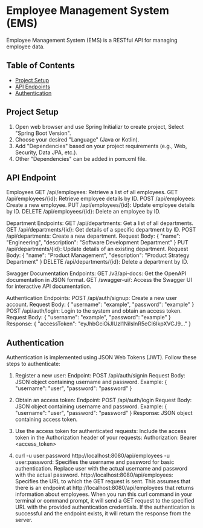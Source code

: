 # Employee Management System (EMS)

Employee Management System (EMS) is a RESTful API for managing employee data.

## Table of Contents

- [Project Setup](#project-setup)
- [API Endpoints](#api-endpoints)
- [Authentication](#authentication)

## Project Setup
1. Open web browser and use Spring Initializr to create project, Select "Spring Boot Version".
2. Choose your desired "Language" (Java or Kotlin).
3. Add "Dependencies" based on your project requirements (e.g., Web, Security, Data JPA, etc.).
4. Other "Dependencies" can be added in pom.xml file.

## API Endpoint
Employees
GET /api/employees: Retrieve a list of all employees.
GET /api/employees/{id}: Retrieve employee details by ID.
POST /api/employees: Create a new employee.
PUT /api/employees/{id}: Update employee details by ID.
DELETE /api/employees/{id}: Delete an employee by ID.

Department Endpoints:
GET /api/departments: Get a list of all departments.
GET /api/departments/{id}: Get details of a specific department by ID.
POST /api/departments: Create a new department.
Request Body: { "name": "Engineering", "description": "Software Development Department" }
PUT /api/departments/{id}: Update details of an existing department.
Request Body: { "name": "Product Management", "description": "Product Strategy Department" }
DELETE /api/departments/{id}: Delete a department by ID.

Swagger Documentation Endpoints:
GET /v3/api-docs: Get the OpenAPI documentation in JSON format.
GET /swagger-ui/: Access the Swagger UI for interactive API documentation.

Authentication Endpoints:
POST /api/auth/signup: Create a new user account.
Request Body: { "username": "example", "password": "example" }
POST /api/auth/login: Login to the system and obtain an access token.
Request Body: { "username": "example", "password": "example" }
Response: { "accessToken": "eyJhbGciOiJIUzI1NiIsInR5cCI6IkpXVCJ9..." }

## Authentication
Authentication is implemented using JSON Web Tokens (JWT). Follow these steps to authenticate:
1. Register a new user:
Endpoint: POST /api/auth/signin
Request Body: JSON object containing username and password.
Example: { "username": "user", "password": "password" }

3. Obtain an access token:
Endpoint: POST /api/auth/login
Request Body: JSON object containing username and password.
Example: { "username": "user", "password": "password" }
Response: JSON object containing access token.

3. Use the access token for authenticated requests:
Include the access token in the Authorization header of your requests:
Authorization: Bearer <access_token>

4. curl -u user:password http://localhost:8080/api/employees
-u user:password: Specifies the username and password for basic authentication. Replace user with the actual username and password with the actual password.
http://localhost:8080/api/employees: Specifies the URL to which the GET request is sent. This assumes that there is an endpoint at http://localhost:8080/api/employees that returns information about employees.
When you run this curl command in your terminal or command prompt, it will send a GET request to the specified URL with the provided authentication credentials. If the authentication is successful and the endpoint exists, it will return the response from the server.

